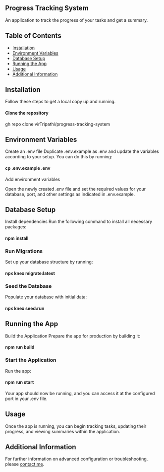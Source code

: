 ## Progress Tracking System
An application to track the progress of your tasks and get a summary.

## Table of Contents
- [Installation](#installation)
- [Environment Variables](#environment-variables)
- [Database Setup](#database-setup)
- [Running the App](#running-the-app)
- [Usage](#usage)
- [Additional Information](#additional-information)


## Installation
Follow these steps to get a local copy up and running.

#### Clone the repository
gh repo clone virTripathi/progress-tracking-system

## Environment Variables
Create an .env file
Duplicate .env.example as .env and update the variables according to your setup. You can do this by running:
#### cp .env.example .env
Add environment variables

Open the newly created .env file and set the required values for your database, port, and other settings as indicated in .env.example.

## Database Setup
Install dependencies
Run the following command to install all necessary packages:
#### npm install

### Run Migrations
Set up your database structure by running:

#### npx knex migrate:latest

### Seed the Database
Populate your database with initial data:
#### npx knex seed:run

## Running the App
Build the Application
Prepare the app for production by building it:
#### npm run build
### Start the Application
Run the app:

#### npm run start
Your app should now be running, and you can access it at the configured port in your .env file.

## Usage
Once the app is running, you can begin tracking tasks, updating their progress, and viewing summaries within the application.

## Additional Information
For further information on advanced configuration or troubleshooting, please [contact me](mailto:viratofficial07@gmail.com).
